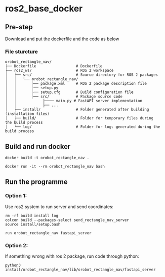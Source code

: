# ros2_base_docker

## Pre-step
Download and put the dockerfile and the code as below

### File sturcture
```
orobot_rectangle_nav/
├── Dockerfile                  # Dockerfile
├── ros2_ws/                    # ROS 2 workspace
│   ├── src/                    # Source directory for ROS 2 packages
│   │   └── orobot_rectangle_nav/
│   │       ├── package.xml     # ROS 2 package description file
│   │       ├── setup.py
│   │       ├── setup.cfg       # Build configuration file
│   │       ├── src/            # Package source code
│   │            ├──── main.py # FastAPI server implementation
│   │            ├── ...
│   ├── install/                # Folder generated after building (installation files)
│   ├── build/                  # Folder for temporary files during the build process
│   └── log/                    # Folder for logs generated during the build process
```


## Build and run docker
```
docker build -t orobot_rectangle_nav .
```
```
docker run -it --rm orobot_rectangle_nav bash
```


## Run the programme
### Option 1:

Use ros2 system to run server and send coordinates:
```
rm -rf build install log
colcon build --packages-select send_rectangle_nav_server
source install/setup.bash
```
```
run orobot_rectangle_nav fastapi_server
```


### Option 2:
If something wrong with ros 2 package, run code through python:
```
python3 install/orobot_rectangle_nav/lib/orobot_rectangle_nav/fastapi_server
```


